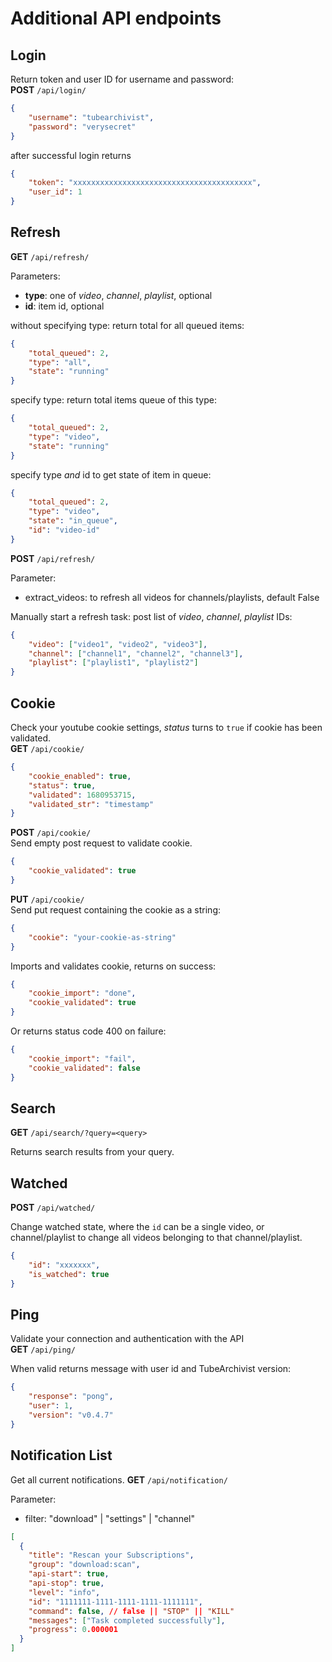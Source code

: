 # Additional API endpoints

## Login
Return token and user ID for username and password:  
**POST** `/api/login/`
```json
{
    "username": "tubearchivist",
    "password": "verysecret"
}
```

after successful login returns 
```json
{
    "token": "xxxxxxxxxxxxxxxxxxxxxxxxxxxxxxxxxxxxxxxx",
    "user_id": 1
}
```

## Refresh
**GET** `/api/refresh/`  

Parameters:

- **type**: one of *video*, *channel*, *playlist*, optional
- **id**: item id, optional

without specifying type: return total for all queued items:
```json
{
    "total_queued": 2,
    "type": "all",
    "state": "running"
}
```

specify type: return total items queue of this type:
```json
{
    "total_queued": 2,
    "type": "video",
    "state": "running"
}
```

specify type *and* id to get state of item in queue:
```json
{
    "total_queued": 2,
    "type": "video",
    "state": "in_queue",
    "id": "video-id"
}
```

**POST** `/api/refresh/`  

Parameter:

- extract_videos: to refresh all videos for channels/playlists, default False

Manually start a refresh task: post list of *video*, *channel*, *playlist* IDs:
```json
{
    "video": ["video1", "video2", "video3"],
    "channel": ["channel1", "channel2", "channel3"],
    "playlist": ["playlist1", "playlist2"]
}
```

## Cookie
Check your youtube cookie settings, *status* turns to `true` if cookie has been validated.  
**GET** `/api/cookie/`
```json
{
    "cookie_enabled": true,
    "status": true,
    "validated": 1680953715,
    "validated_str": "timestamp"
}
```

**POST** `/api/cookie/`  
Send empty post request to validate cookie.
```json
{
    "cookie_validated": true
}
```

**PUT** `/api/cookie/`  
Send put request containing the cookie as a string:
```json
{
    "cookie": "your-cookie-as-string"
}
```
Imports and validates cookie, returns on success:
```json
{
    "cookie_import": "done",
    "cookie_validated": true
}
```
Or returns status code 400 on failure:
```json
{
    "cookie_import": "fail",
    "cookie_validated": false
}
```

## Search
**GET** `/api/search/?query=<query>`  

Returns search results from your query.

## Watched
**POST** `/api/watched/`  

Change watched state, where the `id` can be a single video, or channel/playlist to change all videos belonging to that channel/playlist.

```json
{
    "id": "xxxxxxx",
    "is_watched": true
}
```

## Ping
Validate your connection and authentication with the API  
**GET** `/api/ping/`

When valid returns message with user id and TubeArchivist version: 
```json
{
    "response": "pong",
    "user": 1,
    "version": "v0.4.7"
}
```

## Notification List
Get all current notifications.
**GET** `/api/notification/`  

Parameter:

- filter: "download" | "settings" | "channel"

```json
[
  {
    "title": "Rescan your Subscriptions",
    "group": "download:scan",
    "api-start": true,
    "api-stop": true,
    "level": "info",
    "id": "1111111-1111-1111-1111-1111111",
    "command": false, // false || "STOP" || "KILL"
    "messages": ["Task completed successfully"],
    "progress": 0.000001
  }
]
```

